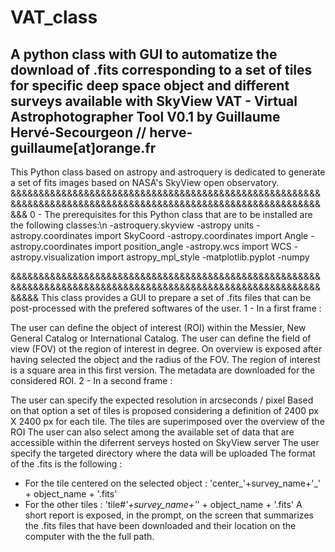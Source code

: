 # VAT_class
A python class with GUI to automatize the download of .fits corresponding to a set of tiles for specific deep space object and different surveys available with SkyView
                                            VAT - Virtual Astrophotographer Tool                                                                               V0.1 by Guillaume Hervé-Secourgeon // herve-guillaume[at]orange.fr                               
----------------------------------------------------------------------------------------------------------------

This Python class based on astropy and astroquery is dedicated to generate a set of fits images based on NASA's SkyView open observatory.
&&&&&&&&&&&&&&&&&&&&&&&&&&&&&&&&&&&&&&&&&&&&&&&&&&&&&&&&&&&&&&&&&&&&&&&&&&&&&&&&&&&&&&&&&&&&&&&&&&&&&&&&&&&&&&&&&
0 - The prerequisites for this Python class that are to be installed are the following classes:\n
      -astroquery.skyview
      -astropy units
      -astropy.coordinates import SkyCoord
      -astropy.coordinates import Angle
      -astropy.coordinates import position_angle
      -astropy.wcs import WCS
      -astropy.visualization import astropy_mpl_style
      -matplotlib.pyplot
      -numpy

&&&&&&&&&&&&&&&&&&&&&&&&&&&&&&&&&&&&&&&&&&&&&&&&&&&&&&&&&&&&&&&&&&&&&&&&&&&&&&&&&&&&&&&&&&&&&&&&&&&&&&&&&&&&&&&&&&&
This class provides a GUI to prepare a set of .fits files that can be post-processed with the prefered softwares of the user.
1 - In a first frame :


 The user can define the object of interest (ROI) within the Messier, New General Catalog or International Catalog.
 The user can define the field of view (FOV) ot the region of interest in degree.
 On overview is exposed after having selected the object and the radius of the FOV.
 The region of interest is a square area in this first version.
 The metadata are downloaded for the considered ROI.
2 - In a second frame :

 The user can specify the expected resolution in arcseconds / pixel
 Based on that option a set of tiles is proposed considering a definition of 2400 px X 2400 px for each tile.
 The tiles are superimposed over the overview of the ROI
 The user can also select among the available set of data that are accessible within the diferrent serveys hosted on SkyView server
 The user specify the targeted directory where the data will be uploaded
 The format of the .fits is the following : 
 - For the tile centered on the selected object : 'center_'+survey_name+'_' + object_name + '.fits'
 - For the other tiles : 'tile#_'+survey_name+'_' + object_name + '.fits'
 A short report is exposed, in the prompt, on the screen that summarizes the .fits files that have been downloaded and their location on the computer with the the full path.
